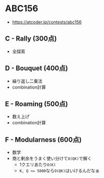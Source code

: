 # ABC156
* https://atcoder.jp/contests/abc156


## C - Rally (300点)
* 全探索


## D - Bouquet (400点)
* 繰り返し二乗法
* combination計算


## E - Roaming (500点)
* 数え上げ
* combination計算


## F - Modularness (600点)
* 数学
* 商と剰余をうまく使い分けて`O(QK)`で解く
  - 1クエリあたり`O(K)`
  - `K, Q <= 5000`なら`O(QK)`はいけるんだなぁ

